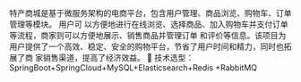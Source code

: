 特产商城是基于微服务架构的电商平台，包含用户管理、商品浏览、购物车、订单管理等模块。
用户可 以方便地进行在线浏览、选择商品、加入购物车并支付订单等流程，商家则可以方便地展示、销售商品并管理订单 和评价等信息。该项目为用户提供了一个高效、稳定、安全的购物平台，节省了用户时间和精力，同时也拓展了商 家销售渠道，提高了经济效益。 
 技术选型：SpringBoot+SpringCloud+MySQL+Elasticsearch+Redis +RabbitMQ




